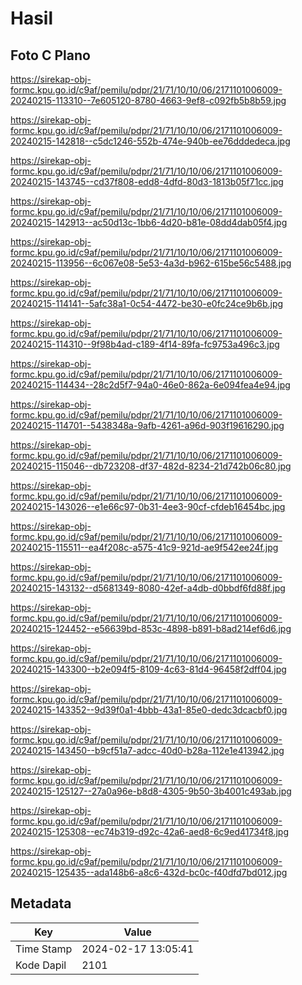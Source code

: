 # Hasil

## Foto C Plano

https://sirekap-obj-formc.kpu.go.id/c9af/pemilu/pdpr/21/71/10/10/06/2171101006009-20240215-113310--7e605120-8780-4663-9ef8-c092fb5b8b59.jpg

https://sirekap-obj-formc.kpu.go.id/c9af/pemilu/pdpr/21/71/10/10/06/2171101006009-20240215-142818--c5dc1246-552b-474e-940b-ee76dddedeca.jpg

https://sirekap-obj-formc.kpu.go.id/c9af/pemilu/pdpr/21/71/10/10/06/2171101006009-20240215-143745--cd37f808-edd8-4dfd-80d3-1813b05f71cc.jpg

https://sirekap-obj-formc.kpu.go.id/c9af/pemilu/pdpr/21/71/10/10/06/2171101006009-20240215-142913--ac50d13c-1bb6-4d20-b81e-08dd4dab05f4.jpg

https://sirekap-obj-formc.kpu.go.id/c9af/pemilu/pdpr/21/71/10/10/06/2171101006009-20240215-113956--6c067e08-5e53-4a3d-b962-615be56c5488.jpg

https://sirekap-obj-formc.kpu.go.id/c9af/pemilu/pdpr/21/71/10/10/06/2171101006009-20240215-114141--5afc38a1-0c54-4472-be30-e0fc24ce9b6b.jpg

https://sirekap-obj-formc.kpu.go.id/c9af/pemilu/pdpr/21/71/10/10/06/2171101006009-20240215-114310--9f98b4ad-c189-4f14-89fa-fc9753a496c3.jpg

https://sirekap-obj-formc.kpu.go.id/c9af/pemilu/pdpr/21/71/10/10/06/2171101006009-20240215-114434--28c2d5f7-94a0-46e0-862a-6e094fea4e94.jpg

https://sirekap-obj-formc.kpu.go.id/c9af/pemilu/pdpr/21/71/10/10/06/2171101006009-20240215-114701--5438348a-9afb-4261-a96d-903f19616290.jpg

https://sirekap-obj-formc.kpu.go.id/c9af/pemilu/pdpr/21/71/10/10/06/2171101006009-20240215-115046--db723208-df37-482d-8234-21d742b06c80.jpg

https://sirekap-obj-formc.kpu.go.id/c9af/pemilu/pdpr/21/71/10/10/06/2171101006009-20240215-143026--e1e66c97-0b31-4ee3-90cf-cfdeb16454bc.jpg

https://sirekap-obj-formc.kpu.go.id/c9af/pemilu/pdpr/21/71/10/10/06/2171101006009-20240215-115511--ea4f208c-a575-41c9-921d-ae9f542ee24f.jpg

https://sirekap-obj-formc.kpu.go.id/c9af/pemilu/pdpr/21/71/10/10/06/2171101006009-20240215-143132--d5681349-8080-42ef-a4db-d0bbdf6fd88f.jpg

https://sirekap-obj-formc.kpu.go.id/c9af/pemilu/pdpr/21/71/10/10/06/2171101006009-20240215-124452--e56639bd-853c-4898-b891-b8ad214ef6d6.jpg

https://sirekap-obj-formc.kpu.go.id/c9af/pemilu/pdpr/21/71/10/10/06/2171101006009-20240215-143300--b2e094f5-8109-4c63-81d4-96458f2dff04.jpg

https://sirekap-obj-formc.kpu.go.id/c9af/pemilu/pdpr/21/71/10/10/06/2171101006009-20240215-143352--9d39f0a1-4bbb-43a1-85e0-dedc3dcacbf0.jpg

https://sirekap-obj-formc.kpu.go.id/c9af/pemilu/pdpr/21/71/10/10/06/2171101006009-20240215-143450--b9cf51a7-adcc-40d0-b28a-112e1e413942.jpg

https://sirekap-obj-formc.kpu.go.id/c9af/pemilu/pdpr/21/71/10/10/06/2171101006009-20240215-125127--27a0a96e-b8d8-4305-9b50-3b4001c493ab.jpg

https://sirekap-obj-formc.kpu.go.id/c9af/pemilu/pdpr/21/71/10/10/06/2171101006009-20240215-125308--ec74b319-d92c-42a6-aed8-6c9ed41734f8.jpg

https://sirekap-obj-formc.kpu.go.id/c9af/pemilu/pdpr/21/71/10/10/06/2171101006009-20240215-125435--ada148b6-a8c6-432d-bc0c-f40dfd7bd012.jpg


## Metadata

| Key        | Value               |
| ---------- | ------------------- |
| Time Stamp | 2024-02-17 13:05:41 |
| Kode Dapil | 2101                |



